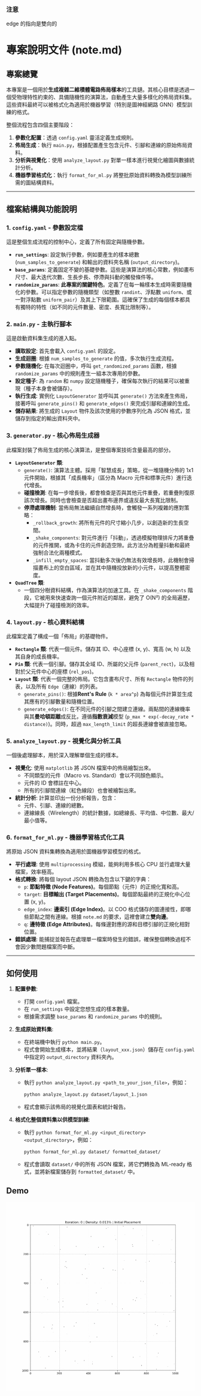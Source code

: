 ### 注意

edge 的指向是雙向的

# 專案說明文件 (note.md)

## 專案總覽

本專案是一個用於**生成複雜二維積體電路佈局樣本**的工具鏈。其核心目標是透過一個受物理特性約束的、具備隨機性的演算法，自動產生大量多樣化的佈局資料集。這些資料最終可以被格式化為適用於機器學習（特別是圖神經網路 GNN）模型訓練的格式。

整個流程包含四個主要階段：
1.  **參數化配置**：透過 `config.yaml` 靈活定義生成規則。
2.  **佈局生成**：執行 `main.py`，根據配置產生包含元件、引腳和連線的原始佈局資料。
3.  **分析與視覺化**：使用 `analyze_layout.py` 對單一樣本進行視覺化繪圖與數據統計分析。
4.  **機器學習格式化**：執行 `format_for_ml.py` 將整批原始資料轉換為模型訓練所需的圖結構資料。

---

## 檔案結構與功能說明

### 1. `config.yaml` - 參數設定檔

這是整個生成流程的控制中心，定義了所有固定與隨機參數。

-   **`run_settings`**: 設定執行參數，例如要產生的樣本總數 (`num_samples_to_generate`) 和輸出的資料夾名稱 (`output_directory`)。
-   **`base_params`**: 定義固定不變的基礎參數。這些是演算法的核心常數，例如畫布尺寸、最大迭代次數、生長步長、停滯與抖動的觸發條件等。
-   **`randomize_params`**: **此專案的關鍵特色**。定義了在每一輪樣本生成時需要隨機化的參數。可以指定參數的隨機類型（如整數 `randint`、浮點數 `uniform`、或一對浮點數 `uniform_pair`）及其上下限範圍。這確保了生成的每個樣本都具有獨特的特性（如不同的元件數量、密度、長寬比限制等）。

### 2. `main.py` - 主執行腳本

這是啟動資料集生成的進入點。

-   **讀取設定**: 首先會載入 `config.yaml` 的設定。
-   **生成迴圈**: 根據 `num_samples_to_generate` 的值，多次執行生成流程。
-   **參數隨機化**: 在每次迴圈中，呼叫 `get_randomized_params` 函數，根據 `randomize_params` 中的規則產生一組本次專用的參數。
-   **設定種子**: 為 `random` 和 `numpy` 設定隨機種子，確保每次執行的結果可以被重現（種子本身會被儲存）。
-   **執行生成**: 實例化 `LayoutGenerator` 並呼叫其 `generate()` 方法來產生佈局，接著呼叫 `generate_pins()` 和 `generate_edges()` 來完成引腳和連線的生成。
-   **儲存結果**: 將生成的 `Layout` 物件及該次使用的參數序列化為 JSON 格式，並儲存到指定的輸出資料夾中。

### 3. `generator.py` - 核心佈局生成器

此檔案封裝了佈局生成的核心演算法，是整個專案技術含量最高的部分。

-   **`LayoutGenerator` 類**:
    -   `generate()`: 演算法主體。採用「智慧成長」策略，從一堆隨機分佈的 1x1 元件開始，根據其「成長機率」（區分為 Macro 元件和標準元件）進行迭代增長。
    -   **碰撞檢測**: 在每一步增長後，都會檢查是否與其他元件重疊，若重疊則復原該次增長。同時也會檢查是否超出畫布邊界或違反最大長寬比限制。
    -   **停滯處理機制**: 當佈局無法繼續自然增長時，會觸發一系列複雜的應對策略：
        -   `_rollback_growth`: 將所有元件的尺寸縮小几步，以創造新的生長空間。
        -   `_shake_components`: 對元件進行「抖動」，透過模擬物理排斥力將重疊的元件推開，或為卡住的元件創造空隙。此方法分為輕量抖動和最終強制合法化兩種模式。
        -   `_infill_empty_spaces`: 當抖動多次後仍無法有效增長時，此機制會掃描畫布上的空白區域，並在其中隨機投放新的小元件，以提高整體密度。
-   **`QuadTree` 類**:
    -   一個四分樹資料結構，作為演算法的加速工具。在 `_shake_components` 階段，它被用來快速查詢一個元件附近的鄰居，避免了 O(N²) 的全局遍歷，大幅提升了碰撞檢測的效率。

### 4. `layout.py` - 核心資料結構

此檔案定義了構成一個「佈局」的基礎物件。

-   **`Rectangle` 類**: 代表一個元件。儲存其 ID、中心座標 (x, y)、寬高 (w, h) 以及其自身的成長機率。
-   **`Pin` 類**: 代表一個引腳。儲存其全域 ID、所屬的父元件 (`parent_rect`)，以及相對於父元件中心的座標 (`rel_pos`)。
-   **`Layout` 類**: 代表一個完整的佈局。它包含畫布尺寸、所有 `Rectangle` 物件的列表，以及所有 `Edge`（連線）的列表。
    -   `generate_pins()`: 根據**Rent's Rule** (`k * area^p`) 為每個元件計算並生成其應有的引腳數量和隨機位置。
    -   `generate_edges()`: 在不同元件的引腳之間建立連線。兩點間的連線機率與其**曼哈頓距離**成反比，遵循**指數衰減**模型 (`p_max * exp(-decay_rate * distance)`)。同時，超過 `max_length_limit` 的超長連線會被直接忽略。

### 5. `analyze_layout.py` - 視覺化與分析工具

一個後處理腳本，用於深入理解單個生成的樣本。

-   **視覺化**: 使用 `matplotlib` 將 JSON 檔案中的佈局繪製出來。
    -   不同類型的元件（Macro vs. Standard）會以不同顏色顯示。
    -   元件的 ID 會標註在中心。
    -   所有的引腳間連線（紅色線段）也會被繪製出來。
-   **統計分析**: 計算並印出一份分析報告，包含：
    -   元件、引腳、連線的總數。
    -   連線線長（Wirelength）的統計數據，如總線長、平均值、中位數、最大/最小值等。

### 6. `format_for_ml.py` - 機器學習格式化工具

將原始 JSON 資料集轉換為適用於圖機器學習模型的格式。

-   **平行處理**: 使用 `multiprocessing` 模組，能夠利用多核心 CPU 並行處理大量檔案，效率極高。
-   **格式轉換**: 將每個 layout JSON 轉換為包含以下鍵的字典：
    -   `p`: **節點特徵 (Node Features)**。每個節點（元件）的正規化寬和高。
    -   `target`: **目標輸出 (Target Placements)**。每個節點最終的正規化中心位置 (x, y)。
    -   `edge_index`: **邊索引 (Edge Index)**。以 COO 格式儲存的圖連接性，即哪些節點之間有連線。根據 `note.md` 的要求，這裡會建立**雙向邊**。
    -   `q`: **邊特徵 (Edge Attributes)**。每條邊對應的源和目標引腳的正規化相對位置。
-   **錯誤處理**: 能捕捉並報告在處理單一檔案時發生的錯誤，確保整個轉換過程不會因少數問題檔案而中斷。

---

## 如何使用

1.  **配置參數**:
    -   打開 `config.yaml` 檔案。
    -   在 `run_settings` 中設定您想生成的樣本數量。
    -   根據需求調整 `base_params` 和 `randomize_params` 中的規則。

2.  **生成原始資料集**:
    -   在終端機中執行 `python main.py`。
    -   程式會開始生成樣本，並將結果（`layout_xxx.json`）儲存在 `config.yaml` 中指定的 `output_directory` 資料夾內。

3.  **分析單一樣本**:
    -   執行 `python analyze_layout.py <path_to_your_json_file>`，例如：
        ```bash
        python analyze_layout.py dataset/layout_1.json
        ```
    -   程式會顯示該佈局的視覺化圖表和統計報告。

4.  **格式化整個資料集以供模型訓練**:
    -   執行 `python format_for_ml.py <input_directory> <output_directory>`，例如：
        ```bash
        python format_for_ml.py dataset/ formatted_dataset/
        ```
    -   程式會讀取 `dataset/` 中的所有 JSON 檔案，將它們轉換為 ML-ready 格式，並將新檔案儲存到 `formatted_dataset/` 中。

## Demo

![image](layout_generation_demo.gif)
